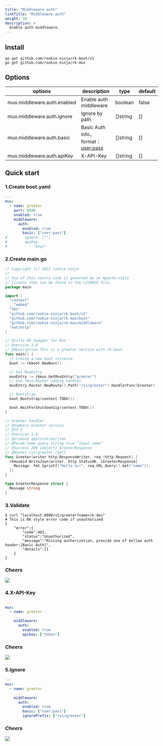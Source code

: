 ```yaml
---
title: "Middleware auth"
linkTitle: "Middleware auth"
weight: 10
description: >
  Enable auth middleware.
---
```


## Install
```shell script
go get github.com/rookie-ninja/rk-boot/v2
go get github.com/rookie-ninja/rk-mux
```

## Options
| options                     | description                        | type     | default |
|-----------------------------|------------------------------------|----------|---------|
| mux.middleware.auth.enabled | Enable auth middleware             | boolean  | false   |
| mux.middleware.auth.ignore  | Ignore by path                     | []string | []      |
| mux.middleware.auth.basic   | Basic Auth info，format：<user:pass> | []string | []      |
| mux.middleware.auth.apiKey  | X-API-Key                          | []string | []      |

## Quick start
### 1.Create boot.yaml
```yaml
---
mux:
  - name: greeter
    port: 8080
    enabled: true
    middleware:
      auth:
        enabled: true
        basic: ["user:pass"]
#        ignore: [""]
#        apiKey:
#          - "keys"
```

### 2.Create main.go
```go
// Copyright (c) 2021 rookie-ninja
//
// Use of this source code is governed by an Apache-style
// license that can be found in the LICENSE file.
package main

import (
  "context"
  _ "embed"
  "fmt"
  "github.com/rookie-ninja/rk-boot/v2"
  "github.com/rookie-ninja/rk-mux/boot"
  "github.com/rookie-ninja/rk-mux/middleware"
  "net/http"
)

// @title RK Swagger for Mux
// @version 1.0
// @description This is a greeter service with rk-boot.
func main() {
  // Create a new boot instance.
  boot := rkboot.NewBoot()

  // Get MuxEntry
  muxEntry := rkmux.GetMuxEntry("greeter")
  // Use *mux.Router adding handler.
  muxEntry.Router.NewRoute().Path("/v1/greeter").HandlerFunc(Greeter)

  // Bootstrap
  boot.Bootstrap(context.TODO())

  boot.WaitForShutdownSig(context.TODO())
}

// Greeter handler
// @Summary Greeter service
// @Id 1
// @version 1.0
// @produce application/json
// @Param name query string true "Input name"
// @Success 200 {object} GreeterResponse
// @Router /v1/greeter [get]
func Greeter(writer http.ResponseWriter, req *http.Request) {
  rkmuxmid.WriteJson(writer, http.StatusOK, &GreeterResponse{
    Message: fmt.Sprintf("Hello %s!", req.URL.Query().Get("name")),
  })
}

type GreeterResponse struct {
  Message string
}
```

### 3.Validate
```shell script
$ curl "localhost:8080/v1/greeter?name=rk-dev"
# This is RK style error code if unauthorized
{
    "error":{
        "code":401,
        "status":"Unauthorized",
        "message":"Missing authorization, provide one of bellow auth header:[Basic Auth]",
        "details":[]
    }
}
```

### _**Cheers**_
![](/rk-boot/user-guide/cheers.png)

### 4.X-API-Key
```yaml
---
mux:
  - name: greeter
    ...
    middleware:
      auth:
        enabled: true
        apiKey: ["token"]
```

### _**Cheers**_
![](/rk-boot/user-guide/cheers.png)

### 5.Ignore
```yaml
---
mux:
  - name: greeter
    ...
    middleware:
      auth:
        enabled: true
        basic: ["user:pass"]
        ignorePrefix: ["/v1/greeter"]
```

### _**Cheers**_
![](/rk-boot/user-guide/cheers.png)